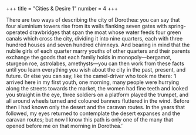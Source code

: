 +++
title = "Cities & Desire 1"
number = 4
+++

There are two ways of describing the city of Dorothea: you can say that four aluminium towers rise from its walls flanking seven gates with spring-operated drawbridges that span the moat whose water feeds four green canals which cross the city, dividing it into nine quarters, each with three hundred houses and seven hundred chimneys. And bearing in mind that the nubile girls of each quarter marry youths of other quarters and their parents exchange the goods that each family holds in monopoly—bergamot, sturgeon roe, astrolabes, amethysts—you can then work from these facts until you learn everything you wish about the city in the past, present, and future. Or else you can say, like the camel-driver who took me there: ‘I arrived here in my first youth, one morning, many people were hurrying along the streets towards the market, the women had fine teeth and looked you straight in the eye, three soldiers on a platform played the trumpet, and all around wheels turned and coloured banners fluttered in the wind. Before then I had known only the desert and the caravan routes. In the years that followed, my eyes returned to contemplate the desert expanses and the caravan routes; but now I know this path is only one of the many that opened before me on that morning in Dorothea.’